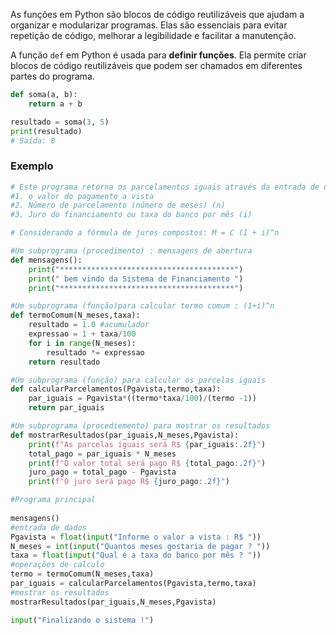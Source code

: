 As funções em Python são blocos de código reutilizáveis que ajudam a organizar e modularizar programas. Elas são essenciais para evitar repetição de código, melhorar a legibilidade e facilitar a manutenção.

A função `def` em Python é usada para **definir funções**. Ela permite criar blocos de código reutilizáveis que podem ser chamados em diferentes partes do programa.

```python
def soma(a, b): 
	return a + b 

resultado = soma(3, 5) 
print(resultado) 
# Saída: 8
```

### Exemplo

```python
# Este programa retorna os parcelamentos iguais através da entrada de dados como:
#1. o valor do pagamento a vista
#2. Número de parcelamento (número de meses) (n)
#3. Juro do financiamento ou taxa do banco por mês (i)

# Considerando a fórmula de juros compostos: M = C (1 + i)^n

#Um subprograma (procedimento) : mensagens de abertura
def mensagens():
    print("***************************************")
    print(" bem vindo da Sistema de Financiamento ")
    print("***************************************")

#Um subprograma (função)para calcular termo comum : (1+i)^n
def termoComum(N_meses,taxa):
    resultado = 1.0 #acumulador
    expressao = 1 + taxa/100
    for i in range(N_meses):
        resultado *= expressao
    return resultado

#Um subprograma (função) para calcular os parcelas iguais
def calcularParcelamentos(Pgavista,termo,taxa):
    par_iguais = Pgavista*((termo*taxa/100)/(termo -1))
    return par_iguais

#Um subprograma (procediemento) para mostrar os resultados
def mostrarResultados(par_iguais,N_meses,Pgavista):
    print(f"As parcelas iguais será R$ {par_iguais:.2f}")
    total_pago = par_iguais * N_meses
    print(f"O valor total será pago R$ {total_pago:.2f}")
    juro_pago = total_pago - Pgavista
    print(f"O juro será pago R$ {juro_pago:.2f}")

#Programa principal
    
mensagens()
#entrada de dados
Pgavista = float(input("Informe o valor a vista : R$ "))
N_meses = int(input("Quantos meses gostaria de pagar ? "))
taxa = float(input("Qual é a taxa do banco por mês ? "))
#operações de calculo
termo = termoComum(N_meses,taxa)
par_iguais = calcularParcelamentos(Pgavista,termo,taxa)
#mostrar os resultados
mostrarResultados(par_iguais,N_meses,Pgavista)

input("Finalizando o sistema !")
```